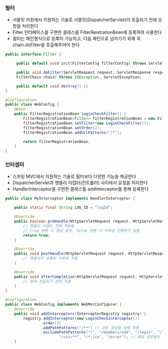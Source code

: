 ### 필터
- 서블릿 차원에서 지원하는 기술로 서블릿(DispatcherServlet)이 호출되기 전에 요청을 처리한다
- Filter 인터페이스를 구현한 클래스를 FilterReistrationBean에 등록하여 사용한다
- 필터는 체인형식으로 등록이 가능하고, 다음 체인으로 넘어기가 위해 꼭 chain.doFilter을 호출해주어야 한다
```java
public interface Filter {

     public default void init(FilterConfig filterConfig) throws ServletException{}

     public void doFilter(ServletRequest request, ServletResponse response,
     FilterChain chain) throws IOException, ServletException;

     public default void destroy() {}
}

@Configuration
public class WebConfig {
    @Bean
    public FilterRegistrationBean loginCheckFilter() {
        FilterRegistrationBean<Filter> filterRegistrationBean = new FilterRegistrationBean<>();
        filterRegistrationBean.setFilter(new LoginCheckFilter());
        filterRegistrationBean.setOrder(2);
        filterRegistrationBean.addUrlPatterns("/*");

        return filterRegistrationBean;
    }
}
```

### 인터셉터
- 스프링 MVC에서 지원하는 기술로 필터보다 다양한 기능을 제공한다
- DispatcherServlet과 핸들러 어뎁터(컨트롤러) 사이에서 요청을 처리한다
- HandlerInterceptor을 구현한 클래스를 addInterceptor를 통해 등록한다
```java
public class MyInterceptor implements HandlerInterceptor {

    public static final String LOG_ID = "logId";

    @Override
    public boolean preHandle(HttpServletRequest request, HttpServletResponse response, Object handler) throws Exception {
        // 핸들러 어뎁터 전에 적용됨
        // true 반환 시 정상 동작, false 반환 시 더이상 진행하지 않음
        return true; 
    }

    @Override
    public void postHandle(HttpServletRequest request, HttpServletResponse response, Object handler, ModelAndView modelAndView) throws Exception {
        // 핸들러가 호출된 이후에 적용
    }

    @Override
    public void afterCompletion(HttpServletRequest request, HttpServletResponse response, Object handler, Exception ex) throws Exception {
        // 뷰에 전달되기 전에 적용
    }
}

@Configuration
public class WebConfig implements WebMvcConfigurer {
    @Override
    public void addInterceptors(InterceptorRegistry registry) {
        registry.addInterceptor(new LoginCheckInterceptor())
                .order(2)
                .addPathPatterns("/**") // 모든 경로에 대해 적용
                .excludePathPatterns("/", "/members/add", "/login", "/logout",
                        "/css/**", "/*.ico", "/error"); // 해당 경로들은 검사 대상에서 제외
    }

```
